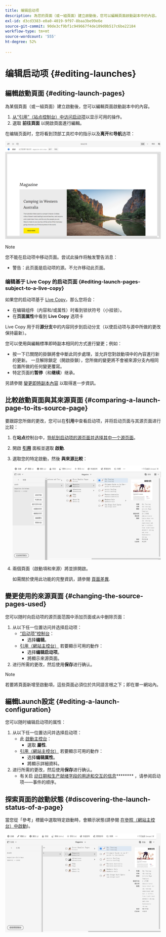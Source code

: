 ```yaml
---
title: 编辑启动项
description: 為您的頁面（或一組頁面）建立啟動後，您可以編輯頁面啟動副本中的內容。
exl-id: d3cd3383-e0a0-4019-9f97-8baa3be99e6e
source-git-commit: 90de3cf9bf1c949667f4de109d0b517c6be22184
workflow-type: tm+mt
source-wordcount: '555'
ht-degree: 52%

---
```


# 编辑启动项 {#editing-launches}

## 編輯啟動頁面 {#editing-launch-pages}

為某個頁面（或一組頁面）建立啟動後，您可以編輯頁面啟動副本中的內容。

1. [从“引用”（站点控制台）中访问启动项](/help/sites-cloud/authoring/launches/overview.md#launches-in-references-sites-console)以显示可用的操作。
1. 選取 **前往頁面** 以開啟頁面進行編輯。

在编辑页面时，您将看到顶部工具栏中的指示以及&#x200B;**离开**&#x200B;和&#x200B;**导航**&#x200B;选项：

![从页面编辑器中离开和导航启动项](/help/sites-cloud/authoring/assets/launches-edit-01.png)

>[!NOTE]
>
>您不能在启动项中移动页面。尝试此操作将触发警告消息：
>
>* 警告：此页面是启动项的源。不允许移动此页面。


### 编辑基于 Live Copy 的启动页面 {#editing-launch-pages-subject-to-a-live-copy}

如果您的启动项基于 [Live Copy](/help/sites-cloud/administering/msm/overview.md)，那么您将会：

* 在编辑组件（内容和/或属性）时看到锁状符号（小挂锁）。
* 在&#x200B;**页面属性**&#x200B;中看到 **Live Copy** 选项卡

Live Copy 用于将&#x200B;**&#x200B;源分支&#x200B;**&#x200B;中的内容同步到启动分支（以使启动项与源中所做的更改保持最新）。

您可以使用與編輯標準即時副本相同的方式進行變更；例如：

* 按一下已關閉的掛鎖將會中斷此同步處理，並允許您對啟動項中的內容進行新的更新。 一旦解除鎖定（開啟掛鎖），您所做的變更將不會被來源分支內相同位置所做的任何變更覆寫。
* 特定页面的&#x200B;**暂停**（和&#x200B;**继续**）继承。

另請參閱 [變更即時副本內容](/help/sites-cloud/administering/msm/creating-live-copies.md) 以取得進一步資訊。

## 比較啟動頁面與其來源頁面 {#comparing-a-launch-page-to-its-source-page}

要跟踪您所做的更改，您可以在&#x200B;**引用**&#x200B;中查看启动项，并将启动页面与其源页面进行比较：

1. 在&#x200B;**站点**&#x200B;控制台中，[导航到启动项的源页面并选择其中一个源页面](/help/sites-cloud/authoring/getting-started/basic-handling.md#viewing-and-selecting-resources)。
1. 開啟 **[引用](/help/sites-cloud/authoring/getting-started/basic-handling.md#references)** 面板並選取 **啟動**.
1. 選取您的特定啟動，然後 **與來源比較**：

   ![比较启动项和源](/help/sites-cloud/authoring/assets/launches-compare.png)

1. 兩個頁面（啟動項和來源）將並排開啟。

   如需關於使用此功能的完整資訊，請參閱 [頁面差異](/help/sites-cloud/authoring/features/page-diff.md).

## 變更使用的來源頁面 {#changing-the-source-pages-used}

您可以随时向启动项的源页面范围中添加页面或从中删除页面：

1. 从以下任一位置访问并选择启动项：
   * [“启动项”控制台](/help/sites-cloud/authoring/launches/overview.md#the-launches-console)：
      * 选择&#x200B;**编辑**。
   * [引用（網站主控台）](/help/sites-cloud/authoring/launches/overview.md#launches-in-references-sites-console) 若要顯示可用的動作：
      * 选择&#x200B;**编辑启动项**。
      * 將顯示來源頁面。
1. 进行所需的更改，然后使用&#x200B;**保存**&#x200B;进行确认。

>[!NOTE]
>
>若要將頁面新增至啟動項，這些頁面必須位於共同語言根之下；即在單一網站內。

## 編輯Launch設定 {#editing-a-launch-configuration}

您可以随时编辑启动项的属性：

1. 从以下任一位置访问并选择启动项：
   * 此 [啟動主控台](/help/sites-cloud/authoring/launches/overview.md#the-launches-console)：
      * 選取 **屬性**.
   * [引用（網站主控台）](/help/sites-cloud/authoring/launches/overview.md#launches-in-references-sites-console) 若要顯示可用的動作：
      * 选择&#x200B;**编辑属性**。
      * 將顯示詳細資料。
1. 进行所需的更改，然后使用&#x200B;**保存**&#x200B;进行确认。
   * 有关启 [动日期和生产就绪字段的用途和交互的信息](/help/sites-cloud/authoring/launches/overview.md#launches-the-order-of-events)******** ，请参阅启动项——事件的顺序。

## 探索頁面的啟動狀態 {#discovering-the-launch-status-of-a-page}

當您從「參考」標籤中選取特定啟動時，會顯示狀態(請參閱 [在參照（網站主控台）中啟動](/help/sites-cloud/authoring/launches/overview.md#launches-in-references-sites-console))。

![发现启动项状态](/help/sites-cloud/authoring/assets/launches-status.png)
